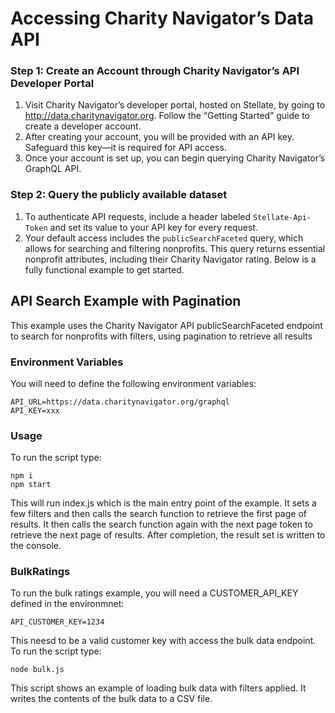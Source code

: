 # Accessing Charity Navigator’s Data API

### Step 1: Create an Account through Charity Navigator’s API Developer Portal

1. Visit Charity Navigator’s developer portal, hosted on Stellate, by going to http://data.charitynavigator.org. Follow the “Getting Started” guide to create a developer account.
2. After creating your account, you will be provided with an API key. Safeguard this key—it is required for API access.
3. Once your account is set up, you can begin querying Charity Navigator’s GraphQL API.

### Step 2: Query the publicly available dataset

1. To authenticate API requests, include a header labeled `Stellate-Api-Token` and set its value to your API key for every request.
2. Your default access includes the `publicSearchFaceted` query, which allows for searching and filtering nonprofits. This query returns essential nonprofit attributes, including their Charity Navigator rating. Below is a fully functional example to get started.

## API Search Example with Pagination

This example uses the Charity Navigator API publicSearchFaceted endpoint to search
for nonprofits with filters, using pagination to retrieve all results

### Environment Variables

You will need to define the following environment variables:

```
API_URL=https://data.charitynavigator.org/graphql
API_KEY=xxx
```

### Usage

To run the script type:

```
npm i
npm start
```

This will run index.js which is the main entry point of the example. It sets a few filters and then calls the search function to retrieve the first page of results. It then calls the search function again with the next page token to retrieve the next page of results. After completion, the result set is written to the console.

### BulkRatings

To run the bulk ratings example, you will need a CUSTOMER_API_KEY defined in the environmnet:

```
API_CUSTOMER_KEY=1234
```

This neesd to be a valid customer key with access the bulk data endpoint. To run the script type:

```
node bulk.js
```

This script shows an example of loading bulk data with filters applied. It writes the contents of the bulk data to a CSV file.
